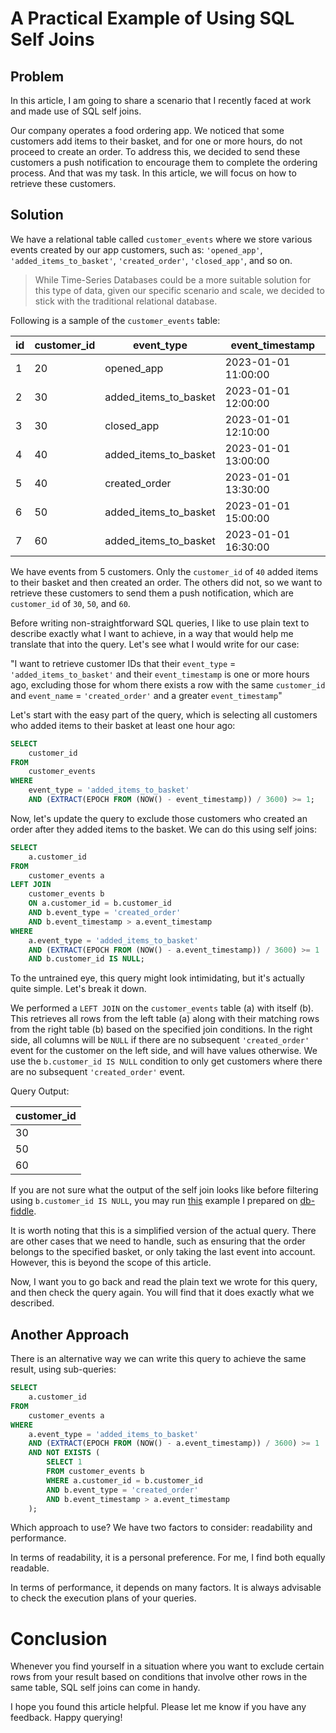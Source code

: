 # A Practical Example of Using SQL Self Joins

## Problem

In this article, I am going to share a scenario that I recently faced at work and made use of SQL self joins.

Our company operates a food ordering app. We noticed that some customers add items to their basket, and for one or more hours, do not proceed to create an order. To address this, we decided to send these customers a push notification to encourage them to complete the ordering process. And that was my task. In this article, we will focus on how to retrieve these customers.

## Solution

We have a relational table called `customer_events` where we store various events created by our app customers, such as: `'opened_app'`, `'added_items_to_basket'`, `'created_order'`, `'closed_app'`, and so on.

> While Time-Series Databases could be a more suitable solution for this type of data, given our specific scenario and scale, we decided to stick with the traditional relational database.

Following is a sample of the `customer_events` table:

| id | customer_id | event_type | event_timestamp |
|----|-------------|------------|-----------------|
| 1 | 20 | opened_app | 2023-01-01 11:00:00 |
| 2 | 30 | added_items_to_basket | 2023-01-01 12:00:00 |
| 3 | 30 | closed_app | 2023-01-01 12:10:00 |
| 4 | 40 | added_items_to_basket | 2023-01-01 13:00:00 |
| 5 | 40 | created_order | 2023-01-01 13:30:00 |
| 6 | 50 | added_items_to_basket | 2023-01-01 15:00:00 |
| 7 | 60 | added_items_to_basket | 2023-01-01 16:30:00 |

We have events from 5 customers. Only the `customer_id` of `40` added items to their basket and then created an order. The others did not, so we want to retrieve these customers to send them a push notification, which are `customer_id` of `30`, `50`, and `60`.

Before writing non-straightforward SQL queries, I like to use plain text to describe exactly what I want to achieve, in a way that would help me translate that into the query. Let's see what I would write for our case:

"I want to retrieve customer IDs that their `event_type` = `'added_items_to_basket'` and their `event_timestamp` is one or more hours ago, excluding those for whom there exists a row with the same `customer_id` and `event_name` = `'created_order'` and a greater `event_timestamp`"

Let's start with the easy part of the query, which is selecting all customers who added items to their basket at least one hour ago:

```sql
SELECT
    customer_id
FROM
    customer_events
WHERE
    event_type = 'added_items_to_basket'
    AND (EXTRACT(EPOCH FROM (NOW() - event_timestamp)) / 3600) >= 1;
```

Now, let's update the query to exclude those customers who created an order after they added items to the basket. We can do this using self joins:

```sql
SELECT
    a.customer_id
FROM
    customer_events a
LEFT JOIN
    customer_events b
    ON a.customer_id = b.customer_id
    AND b.event_type = 'created_order'
    AND b.event_timestamp > a.event_timestamp
WHERE
    a.event_type = 'added_items_to_basket'
    AND (EXTRACT(EPOCH FROM (NOW() - a.event_timestamp)) / 3600) >= 1
    AND b.customer_id IS NULL;
```

To the untrained eye, this query might look intimidating, but it's actually quite simple. Let's break it down.

We performed a `LEFT JOIN` on the `customer_events` table (a) with itself (b). This retrieves all rows from the left table (a) along with their matching rows from the right table (b) based on the specified join conditions. In the right side, all columns will be `NULL` if there are no subsequent `'created_order'` event for the customer on the left side, and will have values otherwise. We use the `b.customer_id IS NULL` condition to only get customers where there are no subsequent `'created_order'` event.

Query Output:

| customer_id |
|-------------|
| 30 |
| 50 |
| 60 |

If you are not sure what the output of the self join looks like before filtering using `b.customer_id IS NULL`, you may run [this](https://www.db-fiddle.com/f/wtS6yTrzRXp9dbfgfRBQcn/1) example I prepared on [db-fiddle](https://www.db-fiddle.com/).

It is worth noting that this is a simplified version of the actual query. There are other cases that we need to handle, such as ensuring that the order belongs to the specified basket, or only taking the last event into account. However, this is beyond the scope of this article.

Now, I want you to go back and read the plain text we wrote for this query, and then check the query again. You will find that it does exactly what we described.

## Another Approach

There is an alternative way we can write this query to achieve the same result, using sub-queries:

```sql
SELECT
    a.customer_id
FROM
    customer_events a
WHERE
    a.event_type = 'added_items_to_basket'
    AND (EXTRACT(EPOCH FROM (NOW() - a.event_timestamp)) / 3600) >= 1
    AND NOT EXISTS (
        SELECT 1
        FROM customer_events b
        WHERE a.customer_id = b.customer_id
        AND b.event_type = 'created_order'
        AND b.event_timestamp > a.event_timestamp
    );
```

Which approach to use? We have two factors to consider: readability and performance.

In terms of readability, it is a personal preference. For me, I find both equally readable.

In terms of performance, it depends on many factors. It is always advisable to check the execution plans of your queries.

# Conclusion

Whenever you find yourself in a situation where you want to exclude certain rows from your result based on conditions that involve other rows in the same table, SQL self joins can come in handy.

I hope you found this article helpful. Please let me know if you have any feedback. Happy querying!
